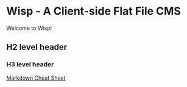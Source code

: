 # Wisp - A Client-side Flat File CMS

Welcome to Wisp!

## H2 level header

### H3 level header

[Markdown Cheat Sheet](./markdown.md)
